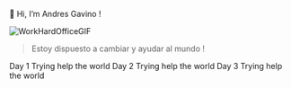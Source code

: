 👋 Hi, I’m Andres Gavino !


![WorkHardOfficeGIF](https://user-images.githubusercontent.com/50000912/196067005-2277700b-3329-4c3b-b113-c4d7e9190e20.gif)


> Estoy dispuesto a cambiar y ayudar al mundo !


Day 1 Trying help the world
Day 2 Trying help the world
Day 3 Trying help the world

